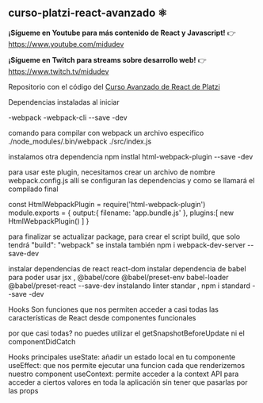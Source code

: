 ## curso-platzi-react-avanzado ⚛️

**¡Sígueme en Youtube para más contenido de React y Javascript!** 👉 https://www.youtube.com/midudev

**¡Sígueme en Twitch para streams sobre desarrollo web!** 👉 https://www.twitch.tv/midudev

Repositorio con el código del [Curso Avanzado de React de Platzi](https://platzi.com/cursos/react-avanzado/)

Dependencias instaladas al iniciar

-webpack
-webpack-cli --save -dev

comando para compilar con webpack un archivo especifico
./node_modules/.bin/webpack ./src/index.js

instalamos otra dependencia
npm instlal html-webpack-plugin --save -dev

para usar este plugin, necesitamos crear un archivo de nombre webpack.config.js
allí se configuran las dependencias y como se llamará el compilado final

const HtmlWebpackPlugin = require('html-webpack-plugin')
module.exports = {
    output:{
        filename: 'app.bundle.js'
    },
    plugins:[
        new HtmlWebpackPlugin()
    ]
}

para finalizar se actualizar package, para crear el script build, que solo tendrá "build": "webpack"
se instala también npm i webpack-dev-server --save-dev


instalar dependencias de react react-dom
instalar dependencia de babel para poder usar jsx , @babel/core @babel/preset-env babel-loader @babel/preset-react --save-dev
instalando linter standar     , npm i standard --save -dev


Hooks 
Son funciones que nos permiten acceder a casi todas las características de React desde componentes funcionales

por que casi todas?
no puedes utilizar el getSnapshotBeforeUpdate ni el componentDidCatch

Hooks principales
useState: añadir un estado local en tu componente
useEffect: que nos permite ejecutar una funcion cada que  renderizemos nuestro component
useContext: permite acceder a la context API para acceder a ciertos valores en toda la aplicación sin tener que pasarlas por las props

